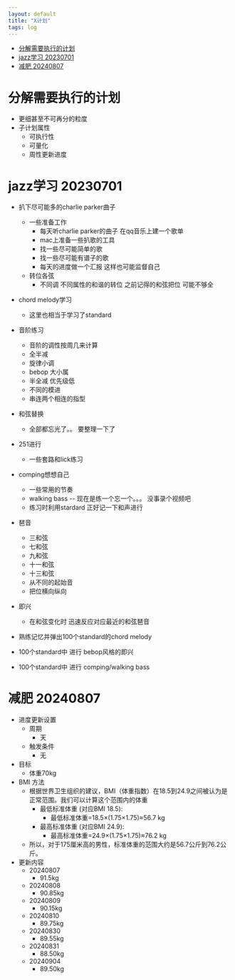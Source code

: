 ```yaml
---
layout: default
title: "X计划"
tags: log
---
```

- [分解需要执行的计划](#分解需要执行的计划)
- [jazz学习 20230701](#jazz学习-20230701)
- [减肥 20240807](#减肥-20240807)

# 分解需要执行的计划
- 更细甚至不可再分的粒度
- 子计划属性
  - 可执行性 
  - 可量化
  - 周性更新进度
   
# jazz学习 20230701
- 扒下尽可能多的charlie parker曲子
  - 一些准备工作
    - 每天听charlie parker的曲子 在qq音乐上建一个歌单
    - mac上准备一些扒歌的工具
    - 找一些尽可能简单的歌
    - 找一些尽可能有谱子的歌
    - 每天的进度做一个汇报 这样也可能监督自己
  - 转位各弦
    - 不同调 不同属性的和谐的转位 之前记得的和弦把位 可能不够全 
- chord melody学习
  - 这里也相当于学习了standard
- 音阶练习
  - 音阶的调性按周几来计算
  - 全半减
  - 旋律小调
  - bebop 大小属
  - 半全减 优先级低
  - 不同的模进
  - 串连两个相连的指型
- 和弦替换
  - 全部都忘光了。。 要整理一下了
- 251进行
  - 一些套路和lick练习
- comping想想自己
  - 一些常用的节奏
  - walking bass -- 现在是练一个忘一个。。。 没事录个视频吧
  - 练习时利用stardard 正好记一下和声进行
- 琶音
  - 三和弦
  - 七和弦
  - 九和弦
  - 十一和弦
  - 十三和弦
  - 从不同的起始音
  - 把位横向纵向
- 即兴
  - 在和弦变化时 迅速反应对应最近的和弦琶音
 
- 熟练记忆并弹出100个standard的chord melody
- 100个standard中 进行 bebop风格的即兴 
- 100个standard中 进行 comping/walking bass


# 减肥 20240807
- 进度更新设置
  - 周期
    - 天
  - 触发条件
    - 无
- 目标
  - 体重70kg 
- BMI 方法
  - 根据世界卫生组织的建议，BMI（体重指数）在18.5到24.9之间被认为是正常范围。我们可以计算这个范围内的体重
    - 最低标准体重 (对应BMI 18.5):
      - 最低标准体重=18.5×(1.75×1.75)≈56.7 kg
    - 最高标准体重 (对应BMI 24.9):
      - 最高标准体重=24.9×(1.75×1.75)≈76.2 kg
  - 所以，对于175厘米高的男性，标准体重的范围大约是56.7公斤到76.2公斤。
- 更新内容
  - 20240807
    - 91.5kg
  - 20240808
    - 90.85kg
  - 20240809
    - 90.15kg
  - 20240810
    - 89.75kg
  - 20240830
    - 89.55kg
  - 20240831
    - 88.50kg
  - 20240904
    - 89.50kg


